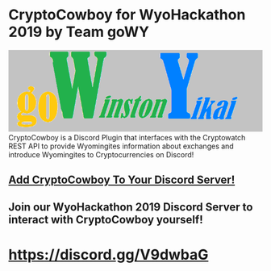 # CryptoCowboy for WyoHackathon 2019 by Team goWY
![alt text](https://github.com/whoward3/CryptoCowboy/blob/master/docs/Team%20Logo.png?raw=true "Team goWY")
  CryptoCowboy is a Discord Plugin that interfaces with the Cryptowatch REST API to provide Wyomingites information about exchanges and introduce Wyomingites to Cryptocurrencies on Discord!

## [Add CryptoCowboy To Your Discord Server!](https://discordapp.com/api/oauth2/authorize?client_id=625057564195029013&permissions=0&scope=bot)

## Join our WyoHackathon 2019 Discord Server to interact with CryptoCowboy yourself!
# **https://discord.gg/V9dwbaG**
